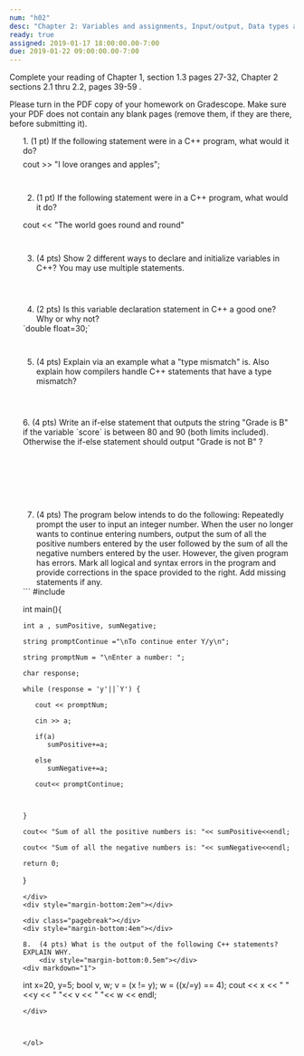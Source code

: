 ```yaml
---
num: "h02"
desc: "Chapter 2: Variables and assignments, Input/output, Data types and expressions, Simple flow control"
ready: true
assigned: 2019-01-17 18:00:00.00-7:00
due: 2019-01-22 09:00:00.00-7:00
---
```

Complete your reading of Chapter 1, section 1.3 pages 27-32, Chapter 2 sections 2.1 thru 2.2, pages 39-59 . 

Please turn in the PDF copy of your homework on Gradescope.
Make sure your PDF does not contain any blank pages (remove them, if they are there, before submitting it).


<ol markdown="1">
1. (1 pt) If the following statement were in a C++ program, what would it do?  
    <div style="margin-bottom:0.5em"></div>
cout >> "I love oranges and apples";

  <div style="margin-bottom:3em"></div>

2.	(1 pt) If the following statement were in a C++ program, what would it do?
  <div style="margin-bottom:1em"></div>
cout << "The world goes round and round"
  <div style="margin-bottom:3em"></div>

3.  (4 pts) Show 2 different ways to declare and initialize variables in C++? You may use multiple statements.
  <div style="margin-bottom:4em"></div>

4.  (2 pts) Is this variable declaration statement in C++ a good one? Why or why not?
<div markdown="1">
`double float=30;`
</div>
  <div style="margin-bottom:3em"></div>


5.  (4 pts) Explain via an example what a "type mismatch" is. Also explain how compilers handle C++ statements that have a type mismatch?

  <div style="margin-bottom:4em"></div>

 <div class="pagebreak"></div>
<div style="margin-bottom:4em"></div>
6.  (4 pts) Write an if-else statement that outputs the string "Grade is B" if the variable `score` is between 80 and 90 (both limits included). Otherwise the if-else statement should output "Grade is not B" ?
<div style="margin-bottom:8em"></div>






7.  (4 pts) The program below intends to do the following: Repeatedly prompt the user to input an integer number. When the user no longer wants to continue entering numbers, output the sum of all the positive numbers entered by the user followed by the sum of all the negative numbers entered by the user. However, the given program has errors. Mark all logical and syntax errors in the program and provide corrections in the space provided to the right. Add missing statements if any.

<div markdown="1">
```
#include <iostream>

int main(){

    int a , sumPositive, sumNegative;

    string promptContinue ="\nTo continue enter Y/y\n";

    string promptNum = "\nEnter a number: ";

    char response;

    while (response = 'y'||`Y') {

       cout << promptNum;

       cin >> a;

       if(a)
          sumPositive+=a;

       else
          sumNegative+=a;

       cout<< promptContinue;



    }

    cout<< "Sum of all the positive numbers is: "<< sumPositive<<endl;

    cout<< "Sum of all the negative numbers is: "<< sumNegative<<endl;

    return 0;
}
```
</div>
<div style="margin-bottom:2em"></div>

<div class="pagebreak"></div>
<div style="margin-bottom:4em"></div>

8.  (4 pts) What is the output of the following C++ statements? EXPLAIN WHY.
    <div style="margin-bottom:0.5em"></div>
<div markdown="1">

```
int x=20, y=5;
bool v, w;
v = (x != y);
w = ((x/=y) == 4);
cout << x << " " <<y << " "<< v << " "<< w << endl;
```
</div>



</ol>

